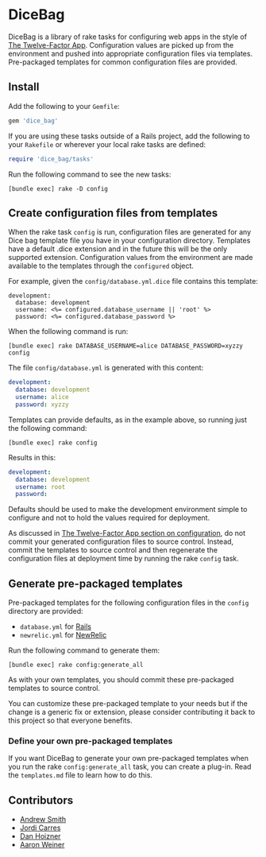 # DiceBag

DiceBag is a library of rake tasks for configuring web apps in the style of [The
Twelve-Factor App][1]. Configuration values are picked up from the environment
and pushed into appropriate configuration files via templates. Pre-packaged
templates for common configuration files are provided.

[1]: http://www.12factor.net/

## Install

Add the following to your `Gemfile`:

```ruby
gem 'dice_bag'
```

If you are using these tasks outside of a Rails project, add the following to
your `Rakefile` or wherever your local rake tasks are defined:

```ruby
require 'dice_bag/tasks'
```

Run the following command to see the new tasks:

```
[bundle exec] rake -D config
```

## Create configuration files from templates

When the rake task `config` is run, configuration files are generated
for any Dice bag template file you have in your configuration directory.
Templates have a default .dice extension and in the future this will be
the only supported extension.
Configuration values from the environment are made
available to the templates through the `configured` object.

For example, given the `config/database.yml.dice` file contains this template:

```erb
development:
  database: development
  username: <%= configured.database_username || 'root' %>
  password: <%= configured.database_password %>
```

When the following command is run:

```
[bundle exec] rake DATABASE_USERNAME=alice DATABASE_PASSWORD=xyzzy config
```

The file `config/database.yml` is generated with this content:

```yaml
development:
  database: development
  username: alice
  password: xyzzy
```

Templates can provide defaults, as in the example above, so running just the
following command:

```
[bundle exec] rake config
```

Results in this:

```yaml
development:
  database: development
  username: root
  password: 
```

Defaults should be used to make the development environment simple to configure
and not to hold the values required for deployment.

As discussed in [The Twelve-Factor App section on configuration][2], do not
commit your generated configuration files to source control. Instead, commit the
templates to source control and then regenerate the configuration files at
deployment time by running the rake `config` task.

[2]: http://www.12factor.net/config

## Generate pre-packaged templates

Pre-packaged templates for the following configuration files in the `config`
directory are provided:

* `database.yml` for [Rails](https://github.com/rails/rails/)
* `newrelic.yml` for [NewRelic](https://github.com/newrelic/rpm)

Run the following command to generate them:

```
[bundle exec] rake config:generate_all
```

As with your own templates, you should commit these pre-packaged templates to
source control.

You can customize these pre-packaged template to your needs but if the change is
a generic fix or extension, please consider contributing it back to this project
so that everyone benefits.

### Define your own pre-packaged templates

If you want DiceBag to generate your own pre-packaged templates when you run the
rake `config:generate_all` task, you can create a plug-in. Read the
`templates.md` file to learn how to do this.

## Contributors

* [Andrew Smith](https://github.com/asmith-mdsol)
* [Jordi Carres](https://github.com/jcarres-mdsol)
* [Dan Hoizner](https://github.com/dhoizner-mdsol)
* [Aaron Weiner](https://github.com/HonoreDB)

